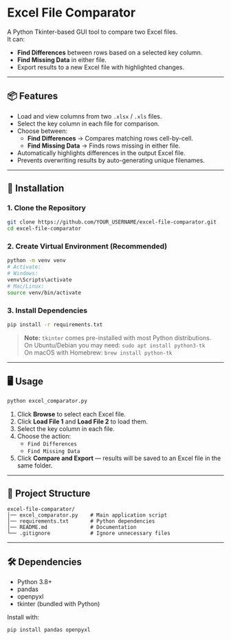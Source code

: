 # Excel File Comparator

A Python Tkinter-based GUI tool to compare two Excel files.  
It can:
- **Find Differences** between rows based on a selected key column.
- **Find Missing Data** in either file.
- Export results to a new Excel file with highlighted changes.

---

## 📦 Features
- Load and view columns from two `.xlsx` / `.xls` files.
- Select the key column in each file for comparison.
- Choose between:
  - **Find Differences** → Compares matching rows cell-by-cell.
  - **Find Missing Data** → Finds rows missing in either file.
- Automatically highlights differences in the output Excel file.
- Prevents overwriting results by auto-generating unique filenames.

---

## 🚀 Installation

### 1. Clone the Repository
```bash
git clone https://github.com/YOUR_USERNAME/excel-file-comparator.git
cd excel-file-comparator
```

### 2. Create Virtual Environment (Recommended)
```bash
python -m venv venv
# Activate:
# Windows:
venv\Scripts\activate
# Mac/Linux:
source venv/bin/activate
```

### 3. Install Dependencies
```bash
pip install -r requirements.txt
```
> **Note:** `tkinter` comes pre-installed with most Python distributions.  
> On Ubuntu/Debian you may need: `sudo apt install python3-tk`  
> On macOS with Homebrew: `brew install python-tk`

---

## 🖥 Usage
```bash
python excel_comparator.py
```
1. Click **Browse** to select each Excel file.
2. Click **Load File 1** and **Load File 2** to load them.
3. Select the key column in each file.
4. Choose the action:
   - `Find Differences`
   - `Find Missing Data`
5. Click **Compare and Export** — results will be saved to an Excel file in the same folder.

---

## 📂 Project Structure
```
excel-file-comparator/
│── excel_comparator.py    # Main application script
│── requirements.txt       # Python dependencies
│── README.md              # Documentation
└── .gitignore             # Ignore unnecessary files
```

---

## 🛠 Dependencies
- Python 3.8+
- pandas
- openpyxl
- tkinter (bundled with Python)

Install with:
```bash
pip install pandas openpyxl
```
